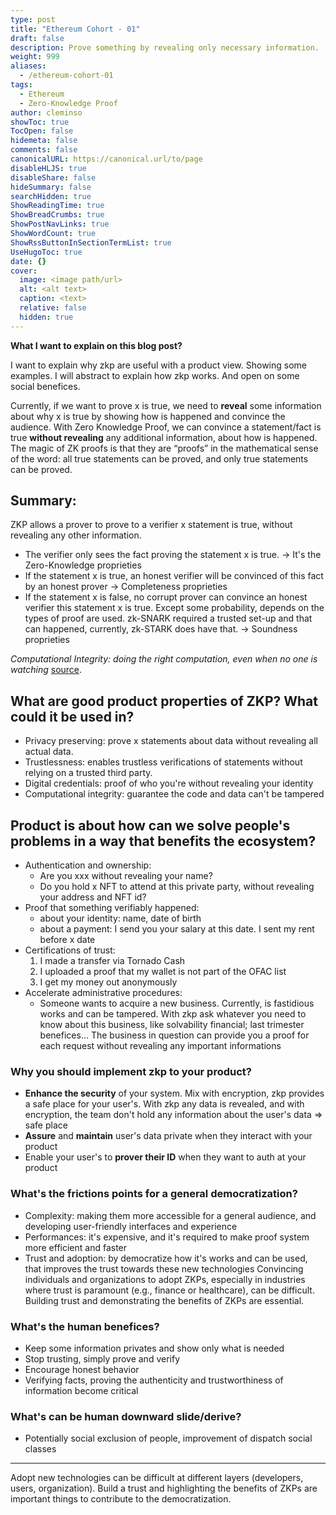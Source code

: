 ```yaml
---
type: post
title: "Ethereum Cohort - 01"
draft: false
description: Prove something by revealing only necessary information.
weight: 999
aliases:
  - /ethereum-cohort-01
tags:
  - Ethereum
  - Zero-Knowledge Proof
author: cleminso
showToc: true
TocOpen: false
hidemeta: false
comments: false
canonicalURL: https://canonical.url/to/page
disableHLJS: true
disableShare: false
hideSummary: false
searchHidden: true
ShowReadingTime: true
ShowBreadCrumbs: true
ShowPostNavLinks: true
ShowWordCount: true
ShowRssButtonInSectionTermList: true
UseHugoToc: true
date: {}
cover:
  image: <image path/url>
  alt: <alt text>
  caption: <text>
  relative: false
  hidden: true
---
```


**What I want to explain on this blog post?**

I want to explain why zkp are useful with a product view. Showing some examples. I will abstract to explain how zkp works.
And open on some social benefices.

Currently, if we want to prove x is true, we need to **reveal** some information about why x is true by showing how is happened and convince the audience.
With Zero Knowledge Proof, we can convince a statement/fact is true **without revealing** any additional information, about how is happened.
The magic of ZK proofs is that they are “proofs” in the mathematical sense of the word: all true statements can be proved, and only true statements can be proved.

## Summary:

ZKP allows a prover to prove to a verifier x statement is true, without revealing any other information.
- The verifier only sees the fact proving the statement x is true. → It's the Zero-Knowledge proprieties
- If the statement x is true, an honest verifier will be convinced of this fact by an honest prover → Completeness proprieties
- If the statement x is false, no corrupt prover can convince an honest verifier this statement x is true. Except some probability, depends on the types of proof are used. zk-SNARK required a trusted set-up and that can happened, currently, zk-STARK does have that. → Soundness proprieties

*Computational Integrity: doing the right computation, even when no one is watching* [source](https://www.crowdcast.io/e/computational-integrity/register).

## What are good product properties of ZKP? What could it be used in?

- Privacy preserving: prove x statements about data without revealing all actual data.
- Trustlessness: enables trustless verifications of statements without relying on a trusted third party.
- Digital credentials: proof of who you're without revealing your identity
- Computational integrity: guarantee the code and data can't be tampered

## Product is about how can we solve people's problems in a way that benefits the ecosystem?

- Authentication and ownership:
	- Are you xxx without revealing your name? 
	- Do you hold x NFT to attend at this private party, without revealing your address and NFT id?
- Proof that something verifiably happened:
	- about your identity: name, date of birth
	- about a payment: I send you your salary at this date. I sent my rent before x date
- Certifications of trust:
	1. I made a transfer via Tornado Cash
	2. I uploaded a proof that my wallet is not part of the OFAC list
	3. I get my money out anonymously
- Accelerate administrative procedures:
	- Someone wants to acquire a new business. Currently, is fastidious works and can be tampered. With zkp ask whatever you need to know about this business, like solvability financial; last trimester benefices… The business in question can provide you a proof for each request without revealing any important informations

### Why you should implement zkp to your product?

- **Enhance the security** of your system. Mix with encryption, zkp provides a safe place for your user's. With zkp any data is revealed, and with encryption, the team don't hold any information about the user's data => safe place
- **Assure** and **maintain** user's data private when they interact with your product
- Enable your user's to **prover their ID** when they want to auth at your product

### What's the frictions points for a general democratization?

- Complexity: making them more accessible for a general audience, and developing user-friendly interfaces and experience
- Performances: it's expensive, and it's required to make proof system more efficient and faster
- Trust and adoption: by democratize how it's works and can be used, that improves the trust towards these new technologies
Convincing individuals and organizations to adopt ZKPs, especially in industries where trust is paramount (e.g., finance or healthcare), can be difficult. Building trust and demonstrating the benefits of ZKPs are essential.

### What's the human benefices?

- Keep some information privates and show only what is needed
- Stop trusting, simply prove and verify
- Encourage honest behavior
- Verifying facts, proving the authenticity and trustworthiness of information become critical

### What's can be human downward slide/derive?

- Potentially social exclusion of people, improvement of dispatch social classes

---

Adopt new technologies can be difficult at different layers (developers, users, organization). Build a trust and highlighting the benefits of ZKPs are important things to contribute to the democratization.